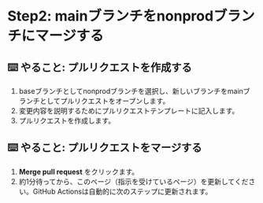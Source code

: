 

# Step2: mainブランチをnonprodブランチにマージする

## ⌨️ やること: プルリクエストを作成する

1. baseブランチとしてnonprodブランチを選択し、新しいブランチをmainブランチとしてプルリクエストをオープンします。
2. 変更内容を説明するためにプルリクエストテンプレートに記入します。
3. プルリクエストを作成します。

## ⌨️ やること: プルリクエストをマージする

1. __Merge pull request__ をクリックます。
2. 約1分待ってから、このページ（指示を受けているページ）を更新してください。GitHub Actionsは自動的に次のステップに更新されます。


